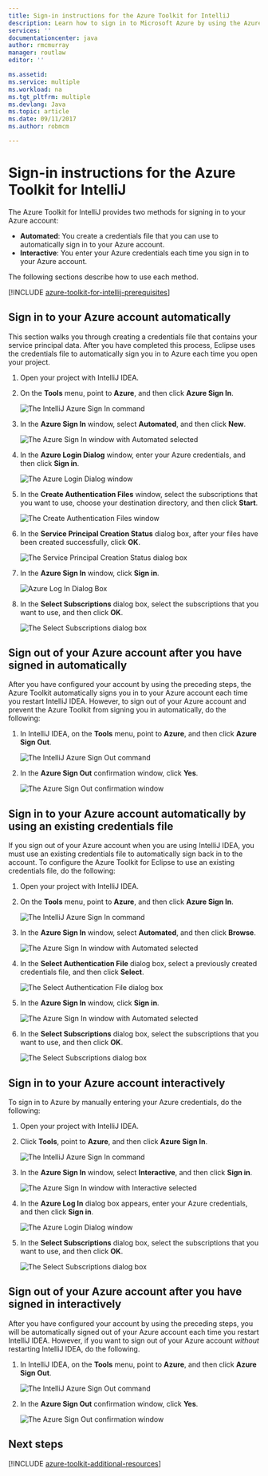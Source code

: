 ```yaml
---
title: Sign-in instructions for the Azure Toolkit for IntelliJ
description: Learn how to sign in to Microsoft Azure by using the Azure Toolkit for IntelliJ.
services: ''
documentationcenter: java
author: rmcmurray
manager: routlaw
editor: ''

ms.assetid: 
ms.service: multiple
ms.workload: na
ms.tgt_pltfrm: multiple
ms.devlang: Java
ms.topic: article
ms.date: 09/11/2017
ms.author: robmcm

---
```


# Sign-in instructions for the Azure Toolkit for IntelliJ

The Azure Toolkit for IntelliJ provides two methods for signing in to your Azure account:

  * **Automated**: You create a credentials file that you can use to automatically sign in to your Azure account.
  * **Interactive**: You enter your Azure credentials each time you sign in to your Azure account.

The following sections describe how to use each method.

[!INCLUDE [azure-toolkit-for-intellij-prerequisites](../includes/azure-toolkit-for-intellij-prerequisites.md)]

## Sign in to your Azure account automatically

This section walks you through creating a credentials file that contains your service principal data. After you have completed this process, Eclipse uses the credentials file to automatically sign you in to Azure each time you open your project.

1. Open your project with IntelliJ IDEA.

1. On the **Tools** menu, point to **Azure**, and then click **Azure Sign In**.

   ![The IntelliJ Azure Sign In command][A01]

1. In the **Azure Sign In** window, select **Automated**, and then click **New**.

   ![The Azure Sign In window with Automated selected][A02]

1. In the **Azure Login Dialog** window, enter your Azure credentials, and then click **Sign in**.

   ![The Azure Login Dialog window][A03]

1. In the **Create Authentication Files** window, select the subscriptions that you want to use, choose your destination directory, and then click **Start**.

   ![The Create Authentication Files window][A04]

1. In the **Service Principal Creation Status** dialog box, after your files have been created successfully, click **OK**.

   ![The Service Principal Creation Status dialog box][A05]

1. In the **Azure Sign In** window, click **Sign in**.

   ![Azure Log In Dialog Box][A06]

1. In the **Select Subscriptions** dialog box, select the subscriptions that you want to use, and then click **OK**.

   ![The Select Subscriptions dialog box][A07]

## Sign out of your Azure account after you have signed in automatically

After you have configured your account by using the preceding steps, the Azure Toolkit automatically signs you in to your Azure account each time you restart IntelliJ IDEA. However, to sign out of your Azure account and prevent the Azure Toolkit from signing you in automatically, do the following:

1. In IntelliJ IDEA, on the **Tools** menu, point to **Azure**, and then click **Azure Sign Out**.

   ![The IntelliJ Azure Sign Out command][L01]

1. In the **Azure Sign Out** confirmation window, click **Yes**.

   ![The Azure Sign Out confirmation window][L03]

## Sign in to your Azure account automatically by using an existing credentials file

If you sign out of your Azure account when you are using IntelliJ IDEA, you must use an existing credentials file to automatically sign back in to the account. To configure the Azure Toolkit for Eclipse to use an existing credentials file, do the following:

1. Open your project with IntelliJ IDEA.

1. On the **Tools** menu, point to **Azure**, and then click **Azure Sign In**.

   ![The IntelliJ Azure Sign In command][A01]

1. In the **Azure Sign In** window, select **Automated**, and then click **Browse**.

   ![The Azure Sign In window with Automated selected][A02]

1. In the **Select Authentication File** dialog box, select a previously created credentials file, and then click **Select**.

   ![The Select Authentication File dialog box][A08]

1. In the **Azure Sign In** window, click **Sign in**.

   ![The Azure Sign In window with Automated selected][A06]

1. In the **Select Subscriptions** dialog box, select the subscriptions that you want to use, and then click **OK**.

   ![The Select Subscriptions dialog box][A07]

## Sign in to your Azure account interactively

To sign in to Azure by manually entering your Azure credentials, do the following:

1. Open your project with IntelliJ IDEA.

1. Click **Tools**, point to **Azure**, and then click **Azure Sign In**.

   ![The IntelliJ Azure Sign In command][I01]

1. In the **Azure Sign In** window, select **Interactive**, and then click **Sign in**.

   ![The Azure Sign In window with Interactive selected][I02]

1. In the **Azure Log In** dialog box appears, enter your Azure credentials, and then click **Sign in**.

   ![The Azure Login Dialog window][I03]

1. In the **Select Subscriptions** dialog box, select the subscriptions that you want to use, and then click **OK**.

   ![The Select Subscriptions dialog box][I04]

## Sign out of your Azure account after you have signed in interactively

After you have configured your account by using the preceding steps, you will be automatically signed out of your Azure account each time you restart IntelliJ IDEA. However, if you want to sign out of your Azure account *without* restarting IntelliJ IDEA, do the following.

1. In IntelliJ IDEA, on the **Tools** menu, point to **Azure**, and then click **Azure Sign Out**.

   ![The IntelliJ Azure Sign Out command][L01]

1. In the **Azure Sign Out** confirmation window, click **Yes**.

   ![The Azure Sign Out confirmation window][L02]

## Next steps

[!INCLUDE [azure-toolkit-additional-resources](../includes/azure-toolkit-additional-resources.md)]

<!-- URL List -->

<!-- IMG List -->

[I01]: media/azure-toolkit-for-intellij-sign-in-instructions/I01.png
[I02]: media/azure-toolkit-for-intellij-sign-in-instructions/I02.png
[I03]: media/azure-toolkit-for-intellij-sign-in-instructions/I03.png
[I04]: media/azure-toolkit-for-intellij-sign-in-instructions/I04.png

[A01]: media/azure-toolkit-for-intellij-sign-in-instructions/A01.png
[A02]: media/azure-toolkit-for-intellij-sign-in-instructions/A02.png
[A03]: media/azure-toolkit-for-intellij-sign-in-instructions/A03.png
[A04]: media/azure-toolkit-for-intellij-sign-in-instructions/A04.png
[A05]: media/azure-toolkit-for-intellij-sign-in-instructions/A05.png
[A06]: media/azure-toolkit-for-intellij-sign-in-instructions/A06.png
[A07]: media/azure-toolkit-for-intellij-sign-in-instructions/A07.png
[A08]: media/azure-toolkit-for-intellij-sign-in-instructions/A08.png

[L01]: media/azure-toolkit-for-intellij-sign-in-instructions/L01.png
[L02]: media/azure-toolkit-for-intellij-sign-in-instructions/L02.png
[L03]: media/azure-toolkit-for-intellij-sign-in-instructions/L03.png
